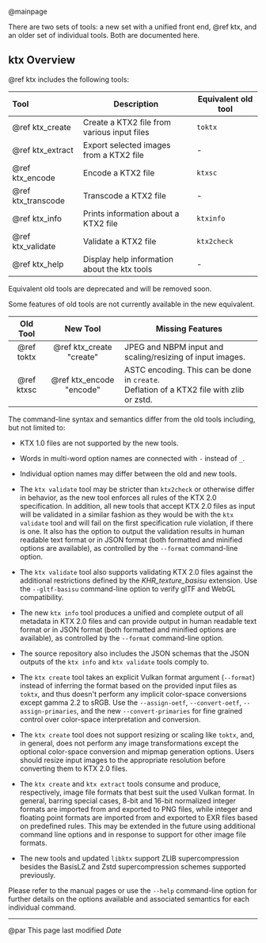 @mainpage

<!--
 Can't put at start. Doxygen requires page title on first line.
 Copyright 2023 The Khronos Group Inc. 
 SPDX-License-Identifier: Apache-2.0
-->

There are two sets of tools: a new set with a unified front end, @ref ktx, and an older set of individual tools. Both are documented here.

ktx Overview
------------

@ref ktx includes the following tools:

| Tool | Description | Equivalent old tool |
| :--- | ----------- | ------------------- |
| @ref ktx_create | Create a KTX2 file from various input files | `toktx` |
| @ref ktx_extract | Export selected images from a KTX2 file | - |
| @ref ktx_encode | Encode a KTX2 file | `ktxsc` |
| @ref ktx_transcode | Transcode a KTX2 file | - |
| @ref ktx_info | Prints information about a KTX2 file | `ktxinfo` |
| @ref ktx_validate | Validate a KTX2 file | `ktx2check` |
| @ref ktx_help | Display help information about the ktx tools | - |

Equivalent old tools are deprecated and will be removed soon.

Some features of old tools are not currently available in the new equivalent.

| Old Tool | New Tool | Missing Features |
| :------: | :------: | ---------------- |
| @ref toktx  | @ref ktx_create "create" | JPEG and NBPM input and scaling/resizing of input images. |
| @ref ktxsc  | @ref ktx_encode "encode" | ASTC encoding. This can be done in `create`.<br>Deflation of a KTX2 file with zlib or zstd.|

The command-line syntax and semantics differ from the old tools including, but not limited to:

* KTX 1.0 files are not supported by the new tools.

* Words in multi-word option names are connected with `-` instead of `_`.
* Individual option names may differ between the old and new tools.
* The `ktx validate` tool may be stricter than `ktx2check` or otherwise differ in behavior, as the new tool enforces all rules of the KTX 2.0 specification. In addition, all new tools that accept KTX 2.0 files as input will be validated in a similar fashion as they would be with the `ktx validate` tool and will fail on the first specification rule violation, if there is one. It also has the option to output the validation results in human readable text format or in JSON format (both formatted and minified options are available), as controlled by the `--format` command-line option.
* The `ktx validate` tool also supports validating KTX 2.0 files against the additional restrictions defined by the _KHR\_texture\_basisu_ extension. Use the `--gltf-basisu` command-line option to verify glTF and WebGL compatibility.
* The new `ktx info` tool produces a unified and complete output of all metadata in KTX 2.0 files and can provide output in human readable text format or in JSON format (both formatted and minified options are available), as controlled by the `--format` command-line option.
* The source repository also includes the JSON schemas that the JSON outputs of the `ktx info` and `ktx validate` tools comply to.
* The `ktx create` tool takes an explicit Vulkan format argument (`--format`) instead of inferring the format based on the provided input files as `toktx`, and thus doesn't perform any implicit color-space conversions except gamma 2.2 to sRGB. Use the `--assign-oetf`, `--convert-oetf`, `--assign-primaries`, and the new `--convert-primaries` for fine grained control over color-space interpretation and conversion.
* The `ktx create` tool does not support resizing or scaling like `toktx`, and, in general, does not perform any image transformations except the optional color-space conversion and mipmap generation options. Users should resize input images to the appropriate resolution before converting them to KTX 2.0 files.
* The `ktx create` and `ktx extract` tools consume and produce, respectively, image file formats that best suit the used Vulkan format. In general, barring special cases, 8-bit and 16-bit normalized integer formats are imported from and exported to PNG files, while integer and floating point formats are imported from and exported to EXR files based on predefined rules. This may be extended in the future using additional command line options and in response to support for other image file formats.
* The new tools and updated `libktx` support ZLIB supercompression besides the BasisLZ and Zstd supercompression schemes supported previously.

Please refer to the manual pages or use the `--help` command-line option for further details on the options available and associated semantics for each individual command.

---
@par This page last modified $Date$
